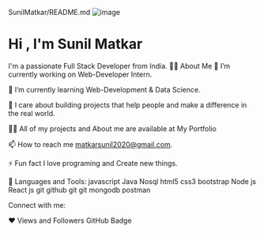 SunilMatkar/README.md
![image](https://user-images.githubusercontent.com/98326772/208716675-fd59aa06-a5ce-43cb-a13c-c901460a44d8.png)


# Hi , I'm Sunil Matkar


I'm a passionate Full Stack Developer from India.
🙋‍♂️ About Me
🔭 I’m currently working on Web-Developer Intern.

🌱 I’m currently learning Web-Development & Data Science.

👯 I care about building projects that help people and make a difference in the real world.

👨‍💻 All of my projects and About me are available at My Portfolio

📫 How to reach me matkarsunil2020@gmail.com.

⚡ Fun fact I love programing and Create new things.

🚀 Languages and Tools:
javascript Java Nosql html5 css3 bootstrap Node js  React js  git github git git   mongodb  postman


Connect with me:

    

❤ Views and Followers
 GitHub Badge
